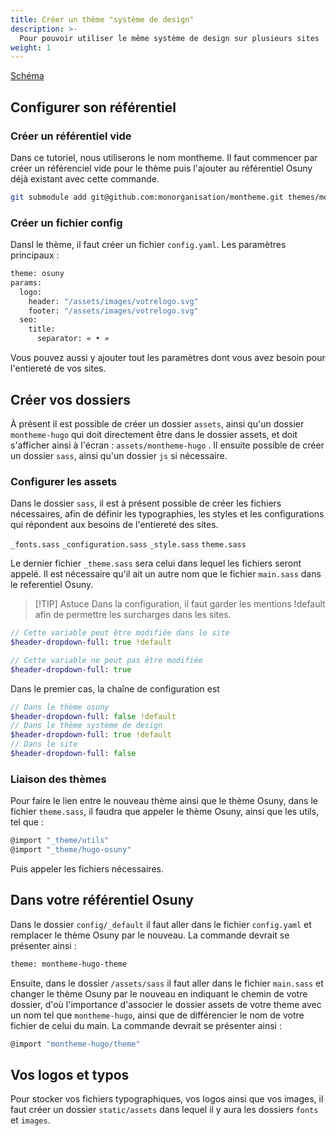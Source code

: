 ```yaml
---
title: Créer un thème "système de design"
description: >-
  Pour pouvoir utiliser le même système de design sur plusieurs sites
weight: 1
---
```


[Schéma](https://www.osuny.org/fonctionnalites/theme-osuny/schema-1/)

## Configurer son référentiel
### Créer un référentiel vide

Dans ce tutoriel, nous utiliserons le nom montheme. Il faut commencer par créer un référenciel vide pour le thème puis l'ajouter au référentiel Osuny déjà existant avec cette commande.

```bash
git submodule add git@github.com:monorganisation/montheme.git themes/montheme-hugo-theme
```

### Créer un fichier config

Dansl le thème, il faut créer un fichier `config.yaml`. Les paramètres principaux :

```bash
theme: osuny
params:
  logo:
    header: "/assets/images/votrelogo.svg"
    footer: "/assets/images/votrelogo.svg"
  seo:
    title:
      separator: « • »
```

Vous pouvez aussi y ajouter tout les paramètres dont vous avez besoin pour l'entiereté de vos sites.

## Créer vos dossiers

À présent il est possible de créer un dossier `assets`, ainsi qu'un dossier `montheme-hugo` qui doit directement être dans le dossier assets, et doit s'afficher ainsi à l'écran : `assets/montheme-hugo` . Il ensuite possible de créer un dossier `sass`, ainsi qu'un dossier `js` si nécessaire.

### Configurer les assets

Dans le dossier `sass`, il est à présent possible de créer les fichiers nécessaires, afin de définir les typographies, les styles et les configurations qui répondent aux besoins de l'entiereté des sites.

`_fonts.sass`
`_configuration.sass`
`_style.sass`
`theme.sass`

Le dernier fichier `_theme.sass` sera celui dans lequel les fichiers seront appelé. Il est nécessaire qu'il ait un autre nom que le fichier `main.sass` dans le referentiel Osuny.

> [!TIP] Astuce
> Dans la configuration, il faut garder les mentions !default afin de permettre les surcharges dans les sites. 

```sass
// Cette variable peut être modifiée dans le site
$header-dropdown-full: true !default

// Cette variable ne peut pas être modifiée
$header-dropdown-full: true
```

Dans le premier cas, la chaîne de configuration est 
```sass
// Dans le thème osuny
$header-dropdown-full: false !default 
// Dans le thème système de design 
$header-dropdown-full: true !default
// Dans le site
$header-dropdown-full: false
```

### Liaison des thèmes

Pour faire le lien entre le nouveau thème ainsi que le thème Osuny, dans le fichier `theme.sass`, il faudra que appeler le thème Osuny, ainsi que les utils, tel que :

```bash
@import "_theme/utils"
@import "_theme/hugo-osuny"
```
Puis appeler les fichiers nécessaires.

## Dans votre référentiel Osuny

Dans le dossier `config/_default` il faut aller dans le fichier `config.yaml` et remplacer le thème Osuny par le nouveau. La commande devrait se présenter ainsi :

```bash
theme: montheme-hugo-theme
```

Ensuite, dans le dossier `/assets/sass` il faut aller dans le fichier `main.sass` et changer le thème Osuny par le nouveau en indiquant le chemin de votre dossier, d'où l'importance d'associer le dossier assets de votre theme avec un nom tel que `montheme-hugo`, ainsi que de différencier le nom de votre fichier de celui du main. La commande devrait se présenter ainsi :

```bash
@import "montheme-hugo/theme"
```

## Vos logos et typos

Pour stocker vos fichiers typographiques, vos logos ainsi que vos images, il faut créer un dossier `static/assets` dans lequel il y aura les dossiers `fonts` et `images`.
